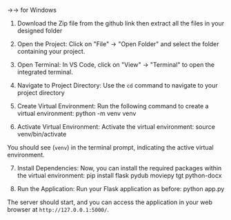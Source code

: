 ->-> for Windows

1. Download the Zip file from the github link then extract all the files in your designed folder

2. Open the Project:
            Click on "File" -> "Open Folder" and select the folder containing your project.

3. Open Terminal:
            In VS Code, click on "View" -> "Terminal" to open the integrated terminal.

4. Navigate to Project Directory:
  Use the `cd` command to navigate to your project directory
   
6. Create Virtual Environment:
    Run the following command to create a virtual environment: python -m venv venv
   
8. Activate Virtual Environment:
               Activate the virtual environment:  source venv/bin/activate
         
 You should see (`venv`) in the terminal prompt, indicating the active virtual environment.

7. Install Dependencies:
               Now, you can install the required packages within the virtual environment:  pip install flask pydub moviepy tgt python-docx

8. Run the Application:
               Run your Flask application as before:  python app.py
      
The server should start, and you can access the application in your web browser at `http://127.0.0.1:5000/`.

